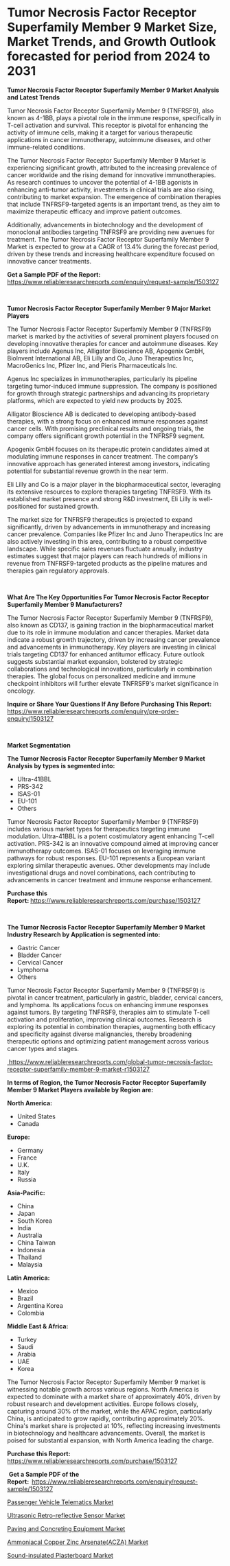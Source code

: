 <p><h1>Tumor Necrosis Factor Receptor Superfamily Member 9 Market Size, Market Trends, and Growth Outlook forecasted for period from 2024 to 2031</h1></p><p><strong>Tumor Necrosis Factor Receptor Superfamily Member 9 Market Analysis and Latest Trends</strong></p>
<p><p>Tumor Necrosis Factor Receptor Superfamily Member 9 (TNFRSF9), also known as 4-1BB, plays a pivotal role in the immune response, specifically in T-cell activation and survival. This receptor is pivotal for enhancing the activity of immune cells, making it a target for various therapeutic applications in cancer immunotherapy, autoimmune diseases, and other immune-related conditions.</p><p>The Tumor Necrosis Factor Receptor Superfamily Member 9 Market is experiencing significant growth, attributed to the increasing prevalence of cancer worldwide and the rising demand for innovative immunotherapies. As research continues to uncover the potential of 4-1BB agonists in enhancing anti-tumor activity, investments in clinical trials are also rising, contributing to market expansion. The emergence of combination therapies that include TNFRSF9-targeted agents is an important trend, as they aim to maximize therapeutic efficacy and improve patient outcomes.</p><p>Additionally, advancements in biotechnology and the development of monoclonal antibodies targeting TNFRSF9 are providing new avenues for treatment. The Tumor Necrosis Factor Receptor Superfamily Member 9 Market is expected to grow at a CAGR of 13.4% during the forecast period, driven by these trends and increasing healthcare expenditure focused on innovative cancer treatments.</p></p>
<p><strong>Get a Sample PDF of the Report:&nbsp;</strong> <a href="https://www.reliableresearchreports.com/enquiry/request-sample/1503127?utm_campaign=1595&utm_medium=2&utm_source=Github&utm_content=ia&utm_term=12102024&utm_id=tumor-necrosis-factor-receptor-superfamily-member-9">https://www.reliableresearchreports.com/enquiry/request-sample/1503127</a></p>
<p>&nbsp;</p>
<p><strong>Tumor Necrosis Factor Receptor Superfamily Member 9 Major Market Players</strong></p>
<p><p>The Tumor Necrosis Factor Receptor Superfamily Member 9 (TNFRSF9) market is marked by the activities of several prominent players focused on developing innovative therapies for cancer and autoimmune diseases. Key players include Agenus Inc, Alligator Bioscience AB, Apogenix GmbH, BioInvent International AB, Eli Lilly and Co, Juno Therapeutics Inc, MacroGenics Inc, Pfizer Inc, and Pieris Pharmaceuticals Inc.</p><p>Agenus Inc specializes in immunotherapies, particularly its pipeline targeting tumor-induced immune suppression. The company is positioned for growth through strategic partnerships and advancing its proprietary platforms, which are expected to yield new products by 2025.</p><p>Alligator Bioscience AB is dedicated to developing antibody-based therapies, with a strong focus on enhanced immune responses against cancer cells. With promising preclinical results and ongoing trials, the company offers significant growth potential in the TNFRSF9 segment.</p><p>Apogenix GmbH focuses on its therapeutic protein candidates aimed at modulating immune responses in cancer treatment. The company’s innovative approach has generated interest among investors, indicating potential for substantial revenue growth in the near term.</p><p>Eli Lilly and Co is a major player in the biopharmaceutical sector, leveraging its extensive resources to explore therapies targeting TNFRSF9. With its established market presence and strong R&D investment, Eli Lilly is well-positioned for sustained growth.</p><p>The market size for TNFRSF9 therapeutics is projected to expand significantly, driven by advancements in immunotherapy and increasing cancer prevalence. Companies like Pfizer Inc and Juno Therapeutics Inc are also actively investing in this area, contributing to a robust competitive landscape. While specific sales revenues fluctuate annually, industry estimates suggest that major players can reach hundreds of millions in revenue from TNFRSF9-targeted products as the pipeline matures and therapies gain regulatory approvals.</p></p>
<p>&nbsp;</p>
<p><strong>What Are The Key Opportunities For Tumor Necrosis Factor Receptor Superfamily Member 9 Manufacturers?</strong></p>
<p><p>The Tumor Necrosis Factor Receptor Superfamily Member 9 (TNFRSF9), also known as CD137, is gaining traction in the biopharmaceutical market due to its role in immune modulation and cancer therapies. Market data indicate a robust growth trajectory, driven by increasing cancer prevalence and advancements in immunotherapy. Key players are investing in clinical trials targeting CD137 for enhanced antitumor efficacy. Future outlook suggests substantial market expansion, bolstered by strategic collaborations and technological innovations, particularly in combination therapies. The global focus on personalized medicine and immune checkpoint inhibitors will further elevate TNFRSF9's market significance in oncology.</p></p>
<p><strong>Inquire or Share Your Questions If Any Before Purchasing This Report:</strong> <a href="https://www.reliableresearchreports.com/enquiry/pre-order-enquiry/1503127?utm_campaign=1595&utm_medium=2&utm_source=Github&utm_content=ia&utm_term=12102024&utm_id=tumor-necrosis-factor-receptor-superfamily-member-9">https://www.reliableresearchreports.com/enquiry/pre-order-enquiry/1503127</a></p>
<p>&nbsp;</p>
<p><strong>Market Segmentation</strong></p>
<p><strong>The Tumor Necrosis Factor Receptor Superfamily Member 9 Market Analysis by types is segmented into:</strong></p>
<p><ul><li>Ultra-41BBL</li><li>PRS-342</li><li>ISAS-01</li><li>EU-101</li><li>Others</li></ul></p>
<p><p>Tumor Necrosis Factor Receptor Superfamily Member 9 (TNFRSF9) includes various market types for therapeutics targeting immune modulation. Ultra-41BBL is a potent costimulatory agent enhancing T-cell activation. PRS-342 is an innovative compound aimed at improving cancer immunotherapy outcomes. ISAS-01 focuses on leveraging immune pathways for robust responses. EU-101 represents a European variant exploring similar therapeutic avenues. Other developments may include investigational drugs and novel combinations, each contributing to advancements in cancer treatment and immune response enhancement.</p></p>
<p><strong>Purchase this Report:&nbsp;</strong><a href="https://www.reliableresearchreports.com/purchase/1503127?utm_campaign=1595&utm_medium=2&utm_source=Github&utm_content=ia&utm_term=12102024&utm_id=tumor-necrosis-factor-receptor-superfamily-member-9">https://www.reliableresearchreports.com/purchase/1503127</a></p>
<p>&nbsp;</p>
<p><strong>The Tumor Necrosis Factor Receptor Superfamily Member 9 Market Industry Research by Application is segmented into:</strong></p>
<p><ul><li>Gastric Cancer</li><li>Bladder Cancer</li><li>Cervical Cancer</li><li>Lymphoma</li><li>Others</li></ul></p>
<p><p>Tumor Necrosis Factor Receptor Superfamily Member 9 (TNFRSF9) is pivotal in cancer treatment, particularly in gastric, bladder, cervical cancers, and lymphoma. Its applications focus on enhancing immune responses against tumors. By targeting TNFRSF9, therapies aim to stimulate T-cell activation and proliferation, improving clinical outcomes. Research is exploring its potential in combination therapies, augmenting both efficacy and specificity against diverse malignancies, thereby broadening therapeutic options and optimizing patient management across various cancer types and stages.</p></p>
<p><a href="https://www.reliableresearchreports.com/global-tumor-necrosis-factor-receptor-superfamily-member-9-market-r1503127?utm_campaign=1595&utm_medium=2&utm_source=Github&utm_content=ia&utm_term=12102024&utm_id=tumor-necrosis-factor-receptor-superfamily-member-9">&nbsp;https://www.reliableresearchreports.com/global-tumor-necrosis-factor-receptor-superfamily-member-9-market-r1503127</a></p>
<p><strong>In terms of Region, the Tumor Necrosis Factor Receptor Superfamily Member 9 Market Players available by Region are:</strong></p>
<p>
    <p> <strong> North America: </strong>
        <ul>
            <li>United States</li>
            <li>Canada</li>
        </ul>
        </p> 
    <p> <strong> Europe: </strong>
        <ul>
            <li>Germany</li>
            <li>France</li>
            <li>U.K.</li>
            <li>Italy</li>
            <li>Russia</li>
        </ul>
        </p> 
    <p> <strong> Asia-Pacific: </strong>
        <ul>
            <li>China</li>
            <li>Japan</li>
            <li>South Korea</li>
            <li>India</li>
            <li>Australia</li>
            <li>China Taiwan</li>
            <li>Indonesia</li>
            <li>Thailand</li>
            <li>Malaysia</li>
        </ul>
        </p> 
    <p> <strong> Latin America: </strong>
        <ul>
            <li>Mexico</li>
            <li>Brazil</li>
            <li>Argentina Korea</li>
            <li>Colombia</li>
        </ul>
        </p> 
    <p> <strong> Middle East & Africa: </strong>
        <ul>
            <li>Turkey</li>
            <li>Saudi</li>
            <li>Arabia</li>
            <li>UAE</li>
            <li>Korea</li>
        </ul>
    </p>
    </p>
<p><p>The Tumor Necrosis Factor Receptor Superfamily Member 9 market is witnessing notable growth across various regions. North America is expected to dominate with a market share of approximately 40%, driven by robust research and development activities. Europe follows closely, capturing around 30% of the market, while the APAC region, particularly China, is anticipated to grow rapidly, contributing approximately 20%. China's market share is projected at 10%, reflecting increasing investments in biotechnology and healthcare advancements. Overall, the market is poised for substantial expansion, with North America leading the charge.</p></p>
<p><strong>Purchase this Report: </strong><a href="https://www.reliableresearchreports.com/purchase/1503127?utm_campaign=1595&utm_medium=2&utm_source=Github&utm_content=ia&utm_term=12102024&utm_id=tumor-necrosis-factor-receptor-superfamily-member-9">https://www.reliableresearchreports.com/purchase/1503127</a></p>
<p>&nbsp;<strong>Get a Sample PDF of the Report:&nbsp;&nbsp;</strong><a href="https://www.reliableresearchreports.com/enquiry/request-sample/1503127?utm_campaign=1595&utm_medium=2&utm_source=Github&utm_content=ia&utm_term=12102024&utm_id=tumor-necrosis-factor-receptor-superfamily-member-9">https://www.reliableresearchreports.com/enquiry/request-sample/1503127</a></p>
<p><strong></strong></p>
<p><p><a href="https://github.com/radmanjxendrisczn/Market-Research-Report-List-1/blob/main/passenger-vehicle-telematics-market.md?utm_campaign=1595&utm_medium=2&utm_source=Github&utm_content=ia&utm_term=12102024&utm_id=tumor-necrosis-factor-receptor-superfamily-member-9">Passenger Vehicle Telematics Market</a></p><p><a href="https://www.linkedin.com/pulse/ultrasonic-retro-reflective-sensor-market-research-report-l8hse?utm_campaign=1595&utm_medium=2&utm_source=Github&utm_content=ia&utm_term=12102024&utm_id=tumor-necrosis-factor-receptor-superfamily-member-9">Ultrasonic Retro-reflective Sensor Market</a></p><p><a href="https://github.com/CliffMedina6/Market-Research-Report-List-6/blob/main/paving-and-concreting-equipment-market.md?utm_campaign=1595&utm_medium=2&utm_source=Github&utm_content=ia&utm_term=12102024&utm_id=tumor-necrosis-factor-receptor-superfamily-member-9">Paving and Concreting Equipment Market</a></p><p><a href="https://www.linkedin.com/pulse/ammoniacal-copper-zinc-arsenateacza-market-drivers-challenges-hwdrf?utm_campaign=1595&utm_medium=2&utm_source=Github&utm_content=ia&utm_term=12102024&utm_id=tumor-necrosis-factor-receptor-superfamily-member-9">Ammoniacal Copper Zinc Arsenate(ACZA) Market</a></p><p><a href="https://www.linkedin.com/pulse/insights-sound-insulated-plasterboard-industry-market-financial-whgqf?utm_campaign=1595&utm_medium=2&utm_source=Github&utm_content=ia&utm_term=12102024&utm_id=tumor-necrosis-factor-receptor-superfamily-member-9">Sound-insulated Plasterboard Market</a></p></p>